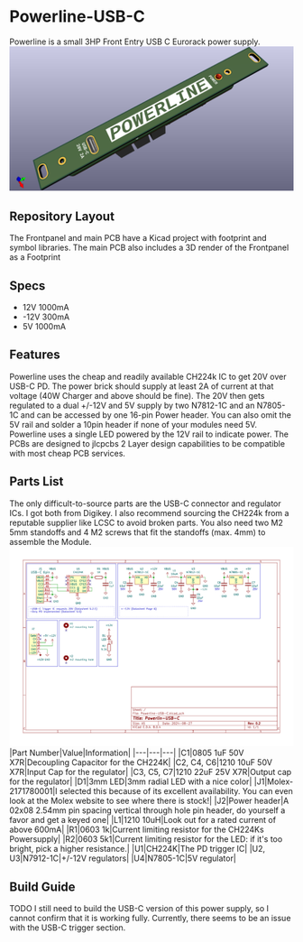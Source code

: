 # Powerline-USB-C
Powerline is a small 3HP Front Entry USB C Eurorack power supply.
![Alt text](Powerline-USB-C/3D-Powerline-USB-C.png?raw=true "3D render")
## Repository Layout
The Frontpanel and main PCB have a Kicad project with footprint and symbol libraries.
The main PCB also includes a 3D render of the Frontpanel as a Footprint
## Specs
- 12V 1000mA
- -12V 300mA
- 5V 1000mA
## Features
Powerline uses the cheap and readily available CH224k IC to get 20V over USB-C PD. The power brick should supply at least 2A of current at that voltage (40W Charger and above should be fine).
The 20V then gets regulated to a dual +/-12V and 5V supply by two N7812-1C and an N7805-1C and can be accessed by one 16-pin Power header. You can also omit the 5V rail and solder a 10pin header if none of your modules need 5V.
Powerline uses a single LED powered by the 12V rail to indicate power.
The PCBs are designed to jlcpcbs 2 Layer design capabilities to be compatible with most cheap PCB services.
## Parts List
The only difficult-to-source parts are the USB-C connector and regulator ICs. I got both from Digikey.
I also recommend sourcing the CH224k from a reputable supplier like LCSC to avoid broken parts.
You also need two M2 5mm standoffs and 4 M2 screws that fit the standoffs (max. 4mm) to assemble the Module.
![Alt text](Powerline-USB-C/Powerline-USB-C.svg?raw=true "Schematic")
|Part Number|Value|Information|
|---|---|---|
|C1|0805 1uF 50V X7R|Decoupling Capacitor for the CH224K|
|C2, C4, C6|1210 10uF 50V X7R|Input Cap for the regulator|
|C3, C5, C7|1210 22uF 25V X7R|Output cap for the regulator|
|D1|3mm LED|3mm radial LED with a nice color|
|J1|Molex-2171780001|I selected this because of its excellent availability. You can even look at the Molex website to see where there is stock!|
|J2|Power header|A 02x08 2.54mm pin spacing vertical through hole pin header, do yourself a favor and get a keyed one|
|L1|1210 10uH|Look out for a rated current of above 600mA|
|R1|0603 1k|Current limiting resistor for the CH224Ks Powersupply|
|R2|0603 5k1|Current limiting resistor for the LED: if it's too bright, pick a higher resistance.|
|U1|CH224K|The PD trigger IC|
|U2, U3|N7912-1C|+/-12V regulators|
|U4|N7805-1C|5V regulator|
## Build Guide
TODO
I still need to build the USB-C version of this power supply, so I cannot confirm that it is working fully. Currently, there seems to be an issue with the USB-C trigger section.
